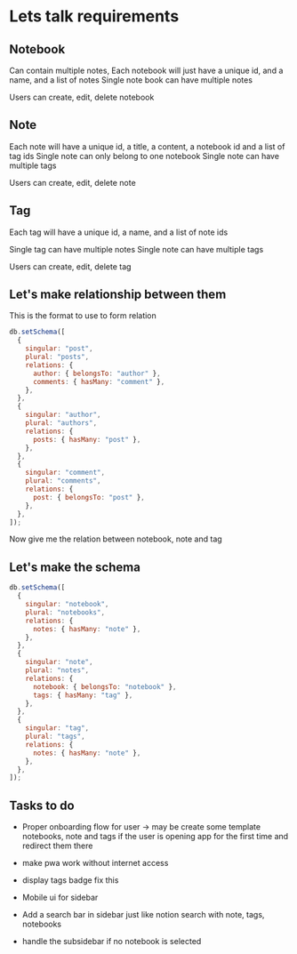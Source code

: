 # Lets talk requirements

## Notebook

Can contain multiple notes,
Each notebook will just have a unique id, and a name, and a list of notes
Single note book can have multiple notes

Users can create, edit, delete notebook

## Note

Each note will have a unique id, a title, a content, a notebook id and a list of tag ids
Single note can only belong to one notebook
Single note can have multiple tags

Users can create, edit, delete note

## Tag

Each tag will have a unique id, a name, and a list of note ids

Single tag can have multiple notes
Single note can have multiple tags

Users can create, edit, delete tag

## Let's make relationship between them

This is the format to use to form relation

```js
db.setSchema([
  {
    singular: "post",
    plural: "posts",
    relations: {
      author: { belongsTo: "author" },
      comments: { hasMany: "comment" },
    },
  },
  {
    singular: "author",
    plural: "authors",
    relations: {
      posts: { hasMany: "post" },
    },
  },
  {
    singular: "comment",
    plural: "comments",
    relations: {
      post: { belongsTo: "post" },
    },
  },
]);
```

Now give me the relation between notebook, note and tag

## Let's make the schema

```js
db.setSchema([
  {
    singular: "notebook",
    plural: "notebooks",
    relations: {
      notes: { hasMany: "note" },
    },
  },
  {
    singular: "note",
    plural: "notes",
    relations: {
      notebook: { belongsTo: "notebook" },
      tags: { hasMany: "tag" },
    },
  },
  {
    singular: "tag",
    plural: "tags",
    relations: {
      notes: { hasMany: "note" },
    },
  },
]);
```

## Tasks to do

- Proper onboarding flow for user -> may be create some template notebooks, note and tags
  if the user is opening app for the first time and redirect them there

- make pwa work without internet access

- display tags badge fix this

- Mobile ui for sidebar
- Add a search bar in sidebar just like notion search with note, tags, notebooks

- handle the subsidebar if no notebook is selected
